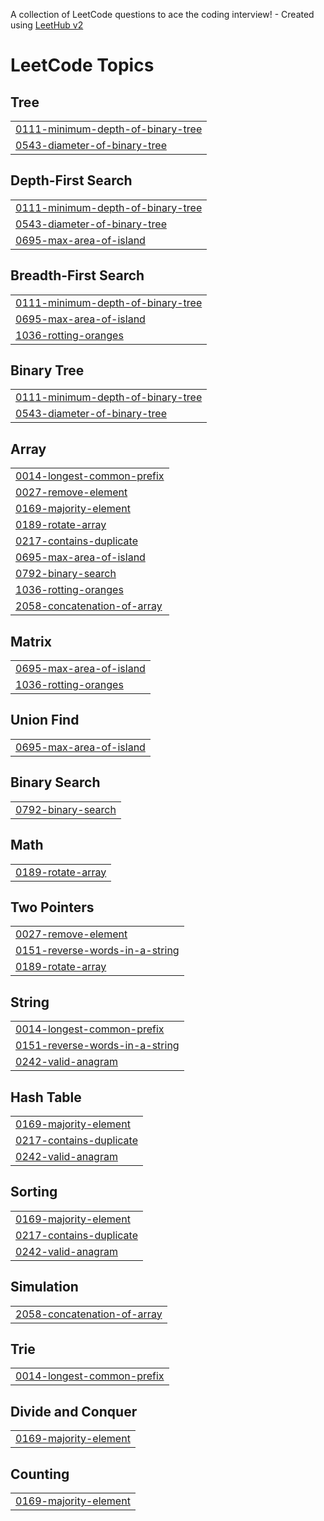 A collection of LeetCode questions to ace the coding interview! - Created using [LeetHub v2](https://github.com/arunbhardwaj/LeetHub-2.0)
<!---LeetCode Topics Start-->
# LeetCode Topics
## Tree
|  |
| ------- |
| [0111-minimum-depth-of-binary-tree](https://github.com/Son7c/DSA-Java/tree/master/0111-minimum-depth-of-binary-tree) |
| [0543-diameter-of-binary-tree](https://github.com/Son7c/DSA-Java/tree/master/0543-diameter-of-binary-tree) |
## Depth-First Search
|  |
| ------- |
| [0111-minimum-depth-of-binary-tree](https://github.com/Son7c/DSA-Java/tree/master/0111-minimum-depth-of-binary-tree) |
| [0543-diameter-of-binary-tree](https://github.com/Son7c/DSA-Java/tree/master/0543-diameter-of-binary-tree) |
| [0695-max-area-of-island](https://github.com/Son7c/DSA-Java/tree/master/0695-max-area-of-island) |
## Breadth-First Search
|  |
| ------- |
| [0111-minimum-depth-of-binary-tree](https://github.com/Son7c/DSA-Java/tree/master/0111-minimum-depth-of-binary-tree) |
| [0695-max-area-of-island](https://github.com/Son7c/DSA-Java/tree/master/0695-max-area-of-island) |
| [1036-rotting-oranges](https://github.com/Son7c/DSA-Java/tree/master/1036-rotting-oranges) |
## Binary Tree
|  |
| ------- |
| [0111-minimum-depth-of-binary-tree](https://github.com/Son7c/DSA-Java/tree/master/0111-minimum-depth-of-binary-tree) |
| [0543-diameter-of-binary-tree](https://github.com/Son7c/DSA-Java/tree/master/0543-diameter-of-binary-tree) |
## Array
|  |
| ------- |
| [0014-longest-common-prefix](https://github.com/Son7c/DSA-Java/tree/master/0014-longest-common-prefix) |
| [0027-remove-element](https://github.com/Son7c/DSA-Java/tree/master/0027-remove-element) |
| [0169-majority-element](https://github.com/Son7c/DSA-Java/tree/master/0169-majority-element) |
| [0189-rotate-array](https://github.com/Son7c/DSA-Java/tree/master/0189-rotate-array) |
| [0217-contains-duplicate](https://github.com/Son7c/DSA-Java/tree/master/0217-contains-duplicate) |
| [0695-max-area-of-island](https://github.com/Son7c/DSA-Java/tree/master/0695-max-area-of-island) |
| [0792-binary-search](https://github.com/Son7c/DSA-Java/tree/master/0792-binary-search) |
| [1036-rotting-oranges](https://github.com/Son7c/DSA-Java/tree/master/1036-rotting-oranges) |
| [2058-concatenation-of-array](https://github.com/Son7c/DSA-Java/tree/master/2058-concatenation-of-array) |
## Matrix
|  |
| ------- |
| [0695-max-area-of-island](https://github.com/Son7c/DSA-Java/tree/master/0695-max-area-of-island) |
| [1036-rotting-oranges](https://github.com/Son7c/DSA-Java/tree/master/1036-rotting-oranges) |
## Union Find
|  |
| ------- |
| [0695-max-area-of-island](https://github.com/Son7c/DSA-Java/tree/master/0695-max-area-of-island) |
## Binary Search
|  |
| ------- |
| [0792-binary-search](https://github.com/Son7c/DSA-Java/tree/master/0792-binary-search) |
## Math
|  |
| ------- |
| [0189-rotate-array](https://github.com/Son7c/DSA-Java/tree/master/0189-rotate-array) |
## Two Pointers
|  |
| ------- |
| [0027-remove-element](https://github.com/Son7c/DSA-Java/tree/master/0027-remove-element) |
| [0151-reverse-words-in-a-string](https://github.com/Son7c/DSA-Java/tree/master/0151-reverse-words-in-a-string) |
| [0189-rotate-array](https://github.com/Son7c/DSA-Java/tree/master/0189-rotate-array) |
## String
|  |
| ------- |
| [0014-longest-common-prefix](https://github.com/Son7c/DSA-Java/tree/master/0014-longest-common-prefix) |
| [0151-reverse-words-in-a-string](https://github.com/Son7c/DSA-Java/tree/master/0151-reverse-words-in-a-string) |
| [0242-valid-anagram](https://github.com/Son7c/DSA-Java/tree/master/0242-valid-anagram) |
## Hash Table
|  |
| ------- |
| [0169-majority-element](https://github.com/Son7c/DSA-Java/tree/master/0169-majority-element) |
| [0217-contains-duplicate](https://github.com/Son7c/DSA-Java/tree/master/0217-contains-duplicate) |
| [0242-valid-anagram](https://github.com/Son7c/DSA-Java/tree/master/0242-valid-anagram) |
## Sorting
|  |
| ------- |
| [0169-majority-element](https://github.com/Son7c/DSA-Java/tree/master/0169-majority-element) |
| [0217-contains-duplicate](https://github.com/Son7c/DSA-Java/tree/master/0217-contains-duplicate) |
| [0242-valid-anagram](https://github.com/Son7c/DSA-Java/tree/master/0242-valid-anagram) |
## Simulation
|  |
| ------- |
| [2058-concatenation-of-array](https://github.com/Son7c/DSA-Java/tree/master/2058-concatenation-of-array) |
## Trie
|  |
| ------- |
| [0014-longest-common-prefix](https://github.com/Son7c/DSA-Java/tree/master/0014-longest-common-prefix) |
## Divide and Conquer
|  |
| ------- |
| [0169-majority-element](https://github.com/Son7c/DSA-Java/tree/master/0169-majority-element) |
## Counting
|  |
| ------- |
| [0169-majority-element](https://github.com/Son7c/DSA-Java/tree/master/0169-majority-element) |
<!---LeetCode Topics End-->